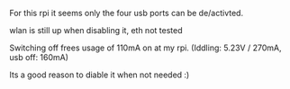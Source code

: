 For this rpi it seems only the four usb ports can be de/activted.

wlan is still up when disabling it,
eth not tested

Switching off frees usage of 110mA on at my rpi. 
(Iddling: 5.23V / 270mA, usb off: 160mA)

Its a good reason to diable it when not needed :)
